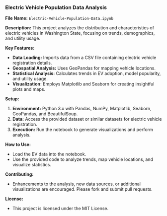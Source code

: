 ### Electric Vehicle Population Data Analysis

**File Name:** `Electric-Vehicle-Population-Data.ipynb`

**Description:**
This project analyzes the distribution and characteristics of electric vehicles in Washington State, focusing on trends, demographics, and utility usage.

**Key Features:**
- **Data Loading:** Imports data from a CSV file containing electric vehicle registration details.
- **Geospatial Analysis:** Uses GeoPandas for mapping vehicle locations.
- **Statistical Analysis:** Calculates trends in EV adoption, model popularity, and utility usage.
- **Visualization:** Employs Matplotlib and Seaborn for creating insightful plots and maps.

**Setup:**
1. **Environment:** Python 3.x with Pandas, NumPy, Matplotlib, Seaborn, GeoPandas, and BeautifulSoup.
2. **Data:** Access the provided dataset or similar datasets for electric vehicle registration.
3. **Execution:** Run the notebook to generate visualizations and perform analysis.

**How to Use:**
- Load the EV data into the notebook.
- Use the provided code to analyze trends, map vehicle locations, and visualize statistics.

**Contributing:**
- Enhancements to the analysis, new data sources, or additional visualizations are encouraged. Please fork and submit pull requests.

**License:**
- This project is licensed under the MIT License.
